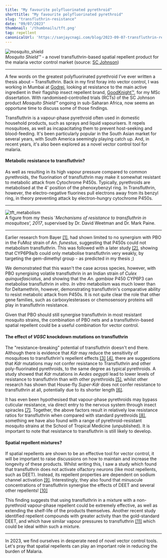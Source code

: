 ```yaml
---
title: "My favourite polyfluorinated pyrethroid"
shorttitle: "My favourite polyfluorinated pyrethroid"
slug: "transfluthrin-resistance"
date: "09/07/2023"
thumbnail: '/thumbnails/tft.png'
tag: repellent 
canonicalUrl: 'https://sanjaycnagi.com/blog/2023-09-07-transfluthrin-resistance/'
---
```


![mosquito_shield](/blog/mosquito-shield.jpg)        
*Mosquito Shield™* - a novel transfluthrin-based spatial repellent product for the malaria vector control market (source: [SC Johnson](https://www.scjohnson.com/en/a-healthier-world/sc-johnson-combats-malaria))

---

A few words on the greatest polyfluorinated pyrethroid I’ve ever written a thesis about – Transfluthrin. Back in my first foray into vector control, I was working in Mumbai at [Godrej](https://godrej.com), looking at resistance to the main active ingredient in their flagship insect repellent brand, [GoodKnight™](https://www.goodknight.in/), for my MSc dissertation. With randomised-controlled trials (RCTs) of the SC Johnson product *Mosquito Shield™* ongoing in sub-Saharan Africa, now seems an opportune time to discuss some of those findings.

Transfluthrin is a vapour-phase pyrethroid often used in domestic household products, such as sprays and liquid vapourisers. It repels mosquitoes, as well as incapacitating them to prevent host-seeking and blood-feeding. It's been particularly popular in the South Asian market for several years, with South America seemingly playing catch up. And, in recent years, it's also been explored as a novel vector control tool for malaria.

#### Metabolic resistance to transfluthrin?

As well as resulting in its high vapour pressure compared to common pyrethroids, the fluorination of transfluthrin may make it somewhat resistant to metabolic attack from Cytochrome P450s. Typically, pyrethroids are metabolised at the 4' position of the phenoxybenzyl ring. In Transfluthrin, however, the electro-negative fluorines pull electrons away from its benzyl ring, in theory preventing attack by electron-hungry cytochrome P450s. 

---
![tft_metabolism](/blog/tft_metabolism.png)  
A figure from my thesis '*Mechanisms of resistance to transfluthrin in mosquitoes', 2017*, supervised by Dr. David Weetman and Dr. Mark Paine. 

---

Earlier research from Bayer [[1]](https://journals.plos.org/plosone/article?id=10.1371/journal.pone.0149738), had shown limited to no synergism with PBO in the FuMoz strain of *An. funestus*, suggesting that P450s could not metabolism transfluthrin. This was followed with a later study [[2]](https://www.sciencedirect.com/science/article/pii/S0048357523000214), showing that CYP6P9a/b could only metabolise transfluthrin very weakly, by targeting the gem-dimethyl group - as predicted in my thesis ;)

We demonstrated that this wasn't the case across species, however, with PBO synergising volatile transfluthrin in an Indian strain of *Culex quinquefasciatus*, and showing that the *An. gambiae* P450 CYP6P3 can metabolise transfluthrin *in vitro*. *In vitro* metabolism was much lower than for Deltamethrin, however, demonstrating transfluthrin's comparative ability to resist metabolic attack from P450s. It is not quite clear the role that other gene families, such as carboxylesterases or chemosensory proteins will play in transfluthrin resistance.

Given that PBO should still synergise transfluthrin in most resistant mosquito strains, the combination of PBO nets and a transfluthrin-based spatial repellent could be a useful combination for vector control. 


#### The effect of *VGSC* knockdown mutations on transfluthrin 

The "resistance-breaking" potential of transfluthrin doesn't end there. Although there is evidence that *Kdr* may reduce the sensitivity of mosquitoes to transfluthrin's repellent effects [[3]](https://www.ncbi.nlm.nih.gov/pmc/articles/PMC4400042/) [[4]](https://www.ncbi.nlm.nih.gov/pmc/articles/PMC8266078/), there are suggestions that *Kdr* mutations may not confer resistance to Transfluthrin and other poly-fluorinated pyrethroids, to the same degree as typical pyrethroids. A study showed that *Kdr* mutations in *Aedes aegypti* lead to lower levels of resistance to transfluthrin than with other pyrethroids [[5]](https://www.sciencedirect.com/science/article/pii/S0048357513001478), whilst other research has shown that House-fly *Super-Kdr* does not confer resistance to transfluthrin at all, potentially due to its shorter length [[6]](https://pubmed.ncbi.nlm.nih.gov/26691197/). 

It has even been hypothesised that vapour-phase pyrethroids may bypass cuticular resistance, via direct entry to the nervous system through insect spiracles [[7]](https://link.springer.com/article/10.1007/s13355-016-0443-2). Together, the above factors result in relatively low resistance ratios for transfluthrin when compared with standard pyrethroids [[8]](https://parasitesandvectors.biomedcentral.com/articles/10.1186/s13071-021-04997-8#Sec7), something we have also found with a range of pyrethroid-resistant mosquito strains at the School of Tropical Medicine (unpublished). It is important to note that resistance to transfluthrin is still likely to develop. 

#### Spatial repellent mixtures?

If spatial repellents are shown to be an effective tool for vector control, it will be important to raise discussions on how to maintain and increase the longevity of these products. Whilst writing this, I saw a study which found that transfluthrin does not activate olfactory neurons (like most repellents, such as DEET). Instead, its repellent properties are dependent on sodium channel activation [[9]](https://www.ncbi.nlm.nih.gov/pmc/articles/PMC8266078/pdf/pntd.0009546.pdf). Interestingly, they also found that minuscule concentrations of transfluthrin synergise the effects of DEET and several other repellents! [[10]](https://www.sciencedirect.com/science/article/pii/S0048357523000524)

This finding suggests that using transfluthrin in a mixture with a non-pyrethroid vapour-phase repellent could be extremely effective, as well as extending the shelf-life of the products themselves. Another recent study identified repellent compounds with greater activity than the gold-standard DEET, and which have similar vapour pressures to transfluthrin [[11]](https://www.sciencedirect.com/science/article/pii/S0048357518303900) which could be ideal within such a mixture.

---

In 2023, we find ourselves in desperate need of novel vector control tools. Let's pray that spatial repellents can play an important role in reducing the burden of Malaria. 
